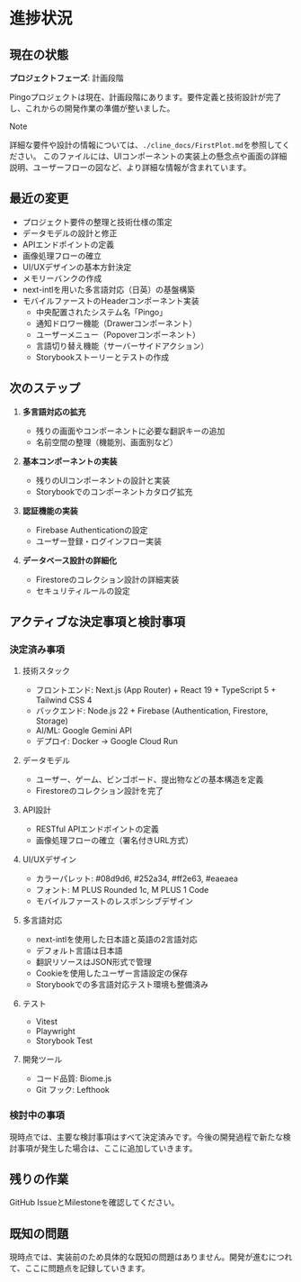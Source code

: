 # 進捗状況

## 現在の状態

**プロジェクトフェーズ**: 計画段階

Pingoプロジェクトは現在、計画段階にあります。要件定義と技術設計が完了し、これからの開発作業の準備が整いました。

> [!NOTE]
> 詳細な要件や設計の情報については、`./cline_docs/FirstPlot.md`を参照してください。
> このファイルには、UIコンポーネントの実装上の懸念点や画面の詳細説明、ユーザーフローの図など、より詳細な情報が含まれています。

## 最近の変更

- プロジェクト要件の整理と技術仕様の策定
- データモデルの設計と修正
- APIエンドポイントの定義
- 画像処理フローの確立
- UI/UXデザインの基本方針決定
- メモリーバンクの作成
- next-intlを用いた多言語対応（日英）の基盤構築
- モバイルファーストのHeaderコンポーネント実装
  - 中央配置されたシステム名「Pingo」
  - 通知ドロワー機能（Drawerコンポーネント）
  - ユーザーメニュー（Popoverコンポーネント）
  - 言語切り替え機能（サーバーサイドアクション）
  - Storybookストーリーとテストの作成

## 次のステップ

1. **多言語対応の拡充**
   - 残りの画面やコンポーネントに必要な翻訳キーの追加
   - 名前空間の整理（機能別、画面別など）

2. **基本コンポーネントの実装**
   - 残りのUIコンポーネントの設計と実装
   - Storybookでのコンポーネントカタログ拡充

3. **認証機能の実装**
   - Firebase Authenticationの設定
   - ユーザー登録・ログインフロー実装

4. **データベース設計の詳細化**
   - Firestoreのコレクション設計の詳細実装
   - セキュリティルールの設定

## アクティブな決定事項と検討事項

### 決定済み事項

1. 技術スタック
   - フロントエンド: Next.js (App Router) + React 19 + TypeScript 5 + Tailwind CSS 4
   - バックエンド: Node.js 22 + Firebase (Authentication, Firestore, Storage)
   - AI/ML: Google Gemini API
   - デプロイ: Docker → Google Cloud Run

2. データモデル
   - ユーザー、ゲーム、ビンゴボード、提出物などの基本構造を定義
   - Firestoreのコレクション設計を完了

3. API設計
   - RESTful APIエンドポイントの定義
   - 画像処理フローの確立（署名付きURL方式）

4. UI/UXデザイン
   - カラーパレット: #08d9d6, #252a34, #ff2e63, #eaeaea
   - フォント: M PLUS Rounded 1c, M PLUS 1 Code
   - モバイルファーストのレスポンシブデザイン

5. 多言語対応
   - next-intlを使用した日本語と英語の2言語対応
   - デフォルト言語は日本語
   - 翻訳リソースはJSON形式で管理
   - Cookieを使用したユーザー言語設定の保存
   - Storybookでの多言語対応テスト環境も整備済み

6. テスト
   - Vitest
   - Playwright
   - Storybook Test

7. 開発ツール
   - コード品質: Biome.js
   - Git フック: Lefthook

### 検討中の事項

現時点では、主要な検討事項はすべて決定済みです。今後の開発過程で新たな検討事項が発生した場合は、ここに追加していきます。

## 残りの作業

GitHub IssueとMilestoneを確認してください。

## 既知の問題

現時点では、実装前のため具体的な既知の問題はありません。開発が進むにつれて、ここに問題点を記録していきます。
